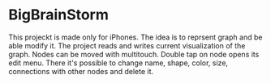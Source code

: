 # BigBrainStorm
This projeckt is made only for iPhones.
The idea is to reprsent graph and be able modify it. The project reads and writes current visualization of the graph.
Nodes can be moved with multitouch.
Double tap on node opens its edit menu. There it's possible to change name, shape, color, size, connections with other nodes and delete it.
